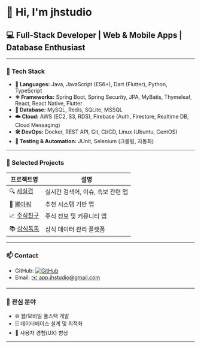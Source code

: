# 👋 Hi, I'm **jhstudio**

## 💻 Full-Stack Developer | Web & Mobile Apps | Database Enthusiast

---

### 🔧 Tech Stack
- **📝 Languages:** Java, JavaScript (ES6+), Dart (Flutter), Python, TypeScript  
- **⚛️ Frameworks:** Spring Boot, Spring Security, JPA, MyBatis, Thymeleaf, React, React Native, Flutter
- **💾 Database:** MySQL, Redis, SQLite, MSSQL  
- **☁️ Cloud:** AWS (EC2, S3, RDS), Firebase (Auth, Firestore, Realtime DB, Cloud Messaging)  
- **🛠 DevOps:** Docker, REST API, Git, CI/CD, Linux (Ubuntu, CentOS)  
- **🧪 Testing & Automation:** JUnit, Selenium (크롤링, 자동화)  



---

### 🚀 Selected Projects
| 프로젝트명                          | 설명                       |
|-----------------------------------|----------------------------|
| 🔍 [세실검](https://play.google.com/store/apps/details?id=com.jihonet.globalrealtimesearch&hl=ko)    | 실시간 검색어, 이슈, 속보 관련 앱 |
| 🎲 [뽑아줘](https://play.google.com/store/apps/details?id=com.jihonet.pickme&hl=ko)                   | 추천 시스템 기반 앱         |
| 📈 [주식친구](https://play.google.com/store/apps/details?id=com.jihonet.stockfriend&hl=ko)           | 주식 정보 및 커뮤니티 앱    |
| 📚 [상식톡톡](https://play.google.com/store/apps/details?id=com.jihonet.sangsiktoktok&hl=ko)         | 상식 데이터 관리 플랫폼     |

---

### 📫 Contact
- GitHub: [![GitHub](https://img.shields.io/badge/-GitHub-181717?style=flat&logo=github&logoColor=white)](https://github.com/bjh0501)  
- Email: [✉️ app.jhstudio@gmail.com](mailto:app.jhstudio@gmail.com)

---

### 🎯 관심 분야
- 🌐 웹/모바일 풀스택 개발  
- 🗄️ 데이터베이스 설계 및 최적화  
- 🎨 사용자 경험(UX) 향상  

---
